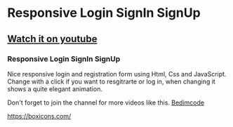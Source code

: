 # Responsive Login SignIn SignUp
## [Watch it on youtube](https://youtu.be/aHA50b0jLCo)
### Responsive Login SignIn SignUp
Nice responsive login and registration form using Html, Css and JavaScript. Change with a click if you want to resgitrarte or log in, when changing it shows a quite elegant animation.

Don't forget to join the channel for more videos like this.
[Bedimcode](https://www.youtube.com/c/Bedimcode)

https://boxicons.com/


